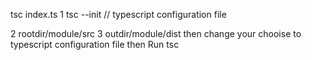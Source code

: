 

tsc index.ts
1 tsc --init // typescript configuration file

2 rootdir/module/src
3 outdir/module/dist
then change your chooise to typescript configuration file 
then Run tsc